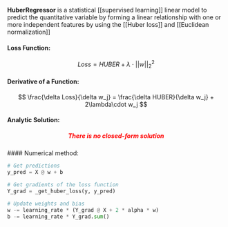 **HuberRegressor** is a statistical [[supervised learning]] linear model to predict the quantitative variable by forming a linear relationship with one or more independent features by using the [[Huber loss]] and [[Euclidean normalization]]

#### Loss Function:
$$
Loss = HUBER + \lambda\cdot||w||^2_2
$$


#### Derivative of a Function:
$$
\frac{\delta Loss}{\delta w_j} = \frac{\delta HUBER}{\delta w_j} + 2\lambda\cdot w_j
$$

#### Analytic Solution:
<h5 align='center' style='color:red'>There is no closed-form solution</h5>
#### Numerical method:

```python
# Get predictions
y_pred = X @ w + b

# Get gradients of the loss function
Y_grad = _get_huber_loss(y, y_pred)

# Update weights and bias
w -= learning_rate * (Y_grad @ X + 2 * alpha * w)
b -= learning_rate * Y_grad.sum()
```
